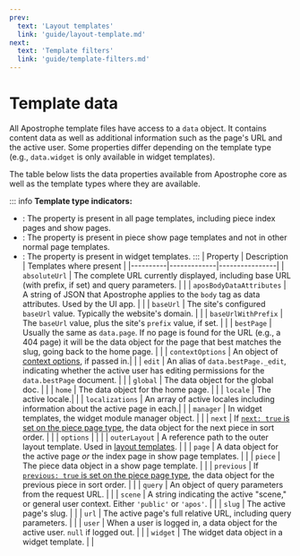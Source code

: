```yaml
---
prev:
  text: 'Layout templates'
  link: 'guide/layout-template.md'
next:
  text: 'Template filters'
  link: 'guide/template-filters.md'
---
```

# Template data

All Apostrophe template files have access to a `data` object. It contains content data as well as additional information such as the page's URL and the active user. Some properties differ depending on the template type (e.g., `data.widget` is only available in widget templates).

The table below lists the data properties available from Apostrophe core as well as the template types where they are available.

::: info
**Template type indicators:**
- <AposTag text="All pages"/>: The property is present in all page templates, including piece index pages and show pages.
- <AposTag text="Show pages" :tagStyle="0"/>: The property is present in piece show page templates and not in other normal page templates.
- <AposTag text="Widgets" :tagStyle="1"/>: The property is present in widget templates.
:::
| Property | Description | Templates where present |
|----------|-------------|----------------|
| `absoluteUrl` | The complete URL currently displayed, including base URL (with prefix, if set) and query parameters. | <AposTag text="All pages"/> <AposTag text="Widgets" :tagStyle="1"/> |
| `aposBodyDataAttributes` | A string of JSON that Apostrophe applies to the `body` tag as data attributes. Used by the UI app. | <AposTag text="All pages"/> <AposTag text="Widgets" :tagStyle="1"/> |
| `baseUrl` | The site's configured `baseUrl` value. Typically the website's domain. | <AposTag text="All pages"/> <AposTag text="Widgets" :tagStyle="1"/> |
| `baseUrlWithPrefix` | The `baseUrl` value, plus the site's `prefix` value, if set. | <AposTag text="All pages"/> <AposTag text="Widgets" :tagStyle="1"/> |
| `bestPage` | Usually the same as `data.page`. If no page is found for the URL (e.g., a 404 page) it will be the data object for the page that best matches the slug, going back to the home page. | <AposTag text="All pages"/> <AposTag text="Widgets" :tagStyle="1"/> |
| `contextOptions` | An object of [context options](/guide/areas-and-widgets.md#passing-context-options), if passed in.| <AposTag text="Widgets" :tagStyle="1"/> |
| `edit` | An alias of `data.bestPage._edit`, indicating whether the active user has editing permissions for the `data.bestPage` document. | <AposTag text="All pages"/>|
| `global` | The data object for the global doc. | <AposTag text="All pages"/> <AposTag text="Widgets" :tagStyle="1"/> |
| `home` | The data object for the home page. | <AposTag text="All pages"/> <AposTag text="Widgets" :tagStyle="1"/> |
| `locale` | The active locale.| <AposTag text="All pages"/> <AposTag text="Widgets" :tagStyle="1"/> |
| `localizations` | An array of active locales including information about the active page in each.| <AposTag text="All pages"/> |
| `manager` | In widget templates, the widget module manager object. | <AposTag text="Widgets" :tagStyle="1"/> |
| `next` | If [`next: true` is set on the piece page type](/reference/module-api/module-options.md#next), the data object for the next piece in sort order. | <AposTag text="Show pages" :tagStyle="0"/> |
| `options` | | <AposTag text="Widgets" :tagStyle="1"/> |
| `outerLayout` | A reference path to the outer layout template. Used in [layout templates](/guide/layout-template.md). | <AposTag text="All pages"/> |
| `page` | A data object for the active page *or* the index page in show page templates. | <AposTag text="All pages"/> <AposTag text="Widgets" :tagStyle="1"/> |
| `piece` | The piece data object in a show page template. | <AposTag text="Show pages" :tagStyle="0"/> |
| `previous` | If [`previous: true` is set on the piece page type](/reference/module-api/module-options.md#previous), the data object for the previous piece in sort order. | <AposTag text="Show pages" :tagStyle="0"/> |
| `query` | An object of query parameters from the request URL. | <AposTag text="All pages"/> |
| `scene` | A string indicating the active "scene," or general user context. Either `'public'` or `'apos'`. | <AposTag text="All pages"/> |
| `slug` | The active page's slug. | <AposTag text="All pages"/> |
| `url` | The active page's full relative URL, including query parameters. | <AposTag text="All pages"/> |
| `user` | When a user is logged in, a data object for the active user. `null` if logged out. | <AposTag text="All pages"/> <AposTag text="Widgets" :tagStyle="1"/> |
| `widget` | The widget data object in a widget template. | <AposTag text="Widgets" :tagStyle="1"/> |
<!-- TODO: Update `locale` with a link to localization info when available. -->
